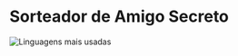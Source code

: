 # Sorteador de Amigo Secreto
![Linguagens mais usadas](https://github-readme-stats.vercel.app/api/top-langs/?username=marcelagrg&layout=compact&theme=radical)

